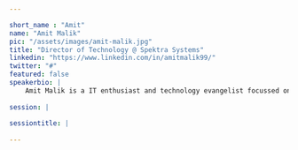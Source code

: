 ```yaml
---

short_name : "Amit"
name: "Amit Malik"
pic: "/assets/images/amit-malik.jpg"
title: "Director of Technology @ Spektra Systems"
linkedin: "https://www.linkedin.com/in/amitmalik99/"
twitter: "#"
featured: false
speakerbio: |
    Amit Malik is a IT enthusiast and technology evangelist focussed on cloud and emerging technologies.He is currently associated with Spektra Systems as Director of Technology where he helps Microsoft partners grow their cloud business by using effective tools and strategies. He specializes in cloud, DevOps, software defined infrastructure, application modernization, data platform and emerging technologies around AI.
    
session: |
    
sessiontitle: |
    
---
```

